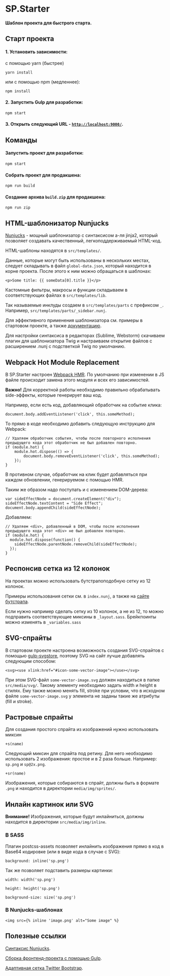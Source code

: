 # SP.Starter

**Шаблон проекта для быстрого старта.**

## Старт проекта

#### 1. Установить зависимости:

с помощью yarn (быстрее)
```
yarn install
```

или с помощью npm (медленнее):
```
npm install
```

#### 2. Запустить Gulp для разработки:
```
npm start
```

#### 3. Открыть следующий URL - [`http://localhost:9000/`](http://localhost:9000/).

## Команды ##

#### Запустить проект для разработки:
```
npm start
```

#### Собрать проект для продакшена:
```
npm run build
```

#### Создание архива `build.zip` для продакшена:
```
npm run zip
```

## HTML-шаблонизатор Nunjucks

[Nunjucks](https://mozilla.github.io/nunjucks/) - мощный шаблонизатор с синтаксисом а-ля jinja2, который позволяет создавать качественный, легкоподдерживаемый HTML-код.

HTML-шаблоны находятся в `src/templates/`.

Данные, которые могут быть использованы в нескольких местах, следует складывать в файл `global-data.json`, который находится в корне проекта. После этого к ним можно обращаться в шаблонах:
```
<p>Some title: {{ someData[0].title }}</p>
```

Кастомные фильтры, макросы и функции складываем в соответствующих файлах в `src/templates/lib`.

Так называемые инклуды создаем в `src/templates/parts` с префиксом `_`. Например, `src/templates/parts/_sidebar.nunj`.

Для эффективного применения шаблонизатора см. примеры в стартовом проекте, а также [документацию](https://mozilla.github.io/nunjucks/templating.html).

Для настройки синтаксиса в редакторах (Sublime, Webstorm) скачиваем плагин для шаблонизатора Twig и настраиваем открытие файлов с расширением .nunj с подстветкой Twig по умолчанию.

## Webpack Hot Module Replacement

В SP.Starter настроен [Webpack HMR](https://webpack.js.org/concepts/hot-module-replacement/). По умолчанию при изменении в JS файле происходит замена этого модуля и всех его зависимостей.

<b>Важно!</b> Для корректной работы необходимо правильно обрабатывать side-эффекты, которые генерирует ваш код.

Например, если есть код, добавляющий обработчик на событие клика:

```document.body.addEventListener('click', this.someMethod);```

То прямо в коде необходимо добавить следующую инструкцию для Webpack:

```
// Удаляем обработчик события, чтобы после повторного исполнения предыдущего кода этот обработчик не был добавлен повторно.
if (module.hot) {
	module.hot.dispose(() => {
		document.body.removeEventListener('click', this.someMethod);
	});
}
```

В противном случае, обработчик на клик будет добавляться при каждом обновлении, генерируемом с помощью HMR.

Таким же образом надо поступать и с изменением DOM-дерева:

```
var sideEffectNode = document.createElement("div");
sideEffectNode.textContent = "Side Effect";
document.body.appendChild(sideEffectNode);
```

Добавляем:

```
// Удаляем <div>, добавленный в DOM, чтобы после исполнения предыдущего кода этот <div> не был добавлен повторно.
if (module.hot) {
  module.hot.dispose(function() {
    sideEffectNode.parentNode.removeChild(sideEffectNode);
  });
}
```

## Респонсив сетка из 12 колонок

На проектах можно использовать бутстрапоподобную сетку из 12 колонок.

Примеры использования сетки см. в `index.nunj`, а также на [сайте бутстрапа](http://getbootstrap.com/css/#grid).

Если нужно например сделать сетку из 10 колонок, а не из 12, то можно подправить соответствующие миксины в `_layout.sass`. Брейкпоинты можно изменять в `_variables.sass`

## SVG-спрайты

В стартовом проекте настроена возможность создания SVG-спрайтов с помощью [gulp-svgstore](https://github.com/w0rm/gulp-svgstore), поэтому SVG на сайт лучше добавлять следующим способом:
```
<svg><use xlink:href="#icon-some-vector-image"></use></svg>
```
При этом SVG-файл `some-vector-image.svg` должен находиться в папке `src/media/svg/`. Такому элементу необходимо задать width и height в стилях. Ему также можно менять fill, stroke при условии, что в исходном файле `some-vector-image.svg` у элемента не заданы такие же атрибуты (fill и stroke).

## Растровые спрайты

Для создания простого спрайта из изображений нужно использовать миксин
```
+s(name)
```
Следующий миксин для спрайта под ретину. Для него необходимо использовать 2 изображения: простое и в 2 раза больше. Например: `sp.png` и `sp@2x.png`.
```
+sr(name)
```

Изображения, которые собираются в спрайт, должны быть в формате `.png` и находится в директории `media/img/sprites/`.

## Инлайн картинок или SVG

<b>Внимание!</b> Изображения, которые будут инлайниться, должны находится в директории `src/media/img/inline`.

### В SASS

Плагин postcss-assets позволяет инлайнить изображения прямо в код в Base64 кодировке (или в виде кода в случае с SVG):
```
background: inline('sp.png')
```
Так же позволяет подставить размеры картинки:
```
width: width('sp.png')
```
```
height: height('sp.png')
```
```
background-size: size('sp.png')
```

### В Nunjucks-шаблонах

```
<img src={% inline 'image.png' alt="Some image" %}
```

## Полезные ссылки

[Синтаксис Nunjucks](https://mozilla.github.io/nunjucks/templating.html).

[Сборка фронтенд-проекта с помощью Gulp](http://habrahabr.ru/post/250569/).

[Адаптивная сетка Twitter Bootstrap](http://getbootstrap.com/css/#grid).
